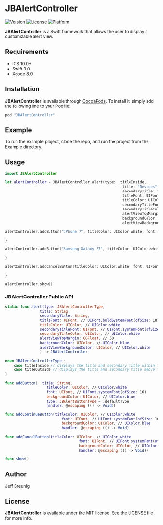 # JBAlertController

[![Version](https://img.shields.io/cocoapods/v/JBAlertController.svg?style=flat)](http://cocoapods.org/pods/JBAlertController)
[![License](https://img.shields.io/cocoapods/l/JBAlertController.svg?style=flat)](http://cocoapods.org/pods/JBAlertController)
[![Platform](https://img.shields.io/cocoapods/p/JBAlertController.svg?style=flat)](http://cocoapods.org/pods/JBAlertController)

**JBAlertController** is a Swift framework that allows the user to display a customizable alert view.

## Requirements

- iOS 10.0+
- Swift 3.0
- Xcode 8.0

## Installation

**JBAlertController** is available through [CocoaPods](http://cocoapods.org). To install
it, simply add the following line to your Podfile:

```ruby
pod "JBAlertController"
```

## Example

To run the example project, clone the repo, and run the project from the Example directory.

## Usage

```swift
import JBAlertController

let alertController = JBAlertController.alert(type: .titleInside,
                                                      title: "Devices",
                                                      secondaryTitle: "Select a device",
                                                      titleFont: UIFont.boldSystemFont(ofSize: 18),
                                                      titleColor: UIColor.black,
                                                      secondaryTitleFont: UIFont.systemFont(ofSize: 16),
                                                      secondaryTitleColor: UIColor.black,
                                                      alertViewTopMargin: 80,
                                                      backgroundColor: UIColor.blue,
                                                      alertViewBackgroundColor: UIColor.white)

alertController.addButton("iPhone 7", titleColor: UIColor.white, font: UIFont.systemFont(ofSize: 16), backgroundColor: UIColor.blue) {

}

alertController.addButton("Samsung Galaxy S7", titleColor: UIColor.white, font: UIFont.systemFont(ofSize: 16), backgroundColor: UIColor.blue) {

}

alertController.addCancelButton(titleColor: UIColor.white, font: UIFont.systemFont(ofSize: 16), backgroundColor: UIColor.red) {

}

alertController.show()

```

### JBAlertController Public API                                              

```swift
static func alert(type: JBAlertControllerType,
                title: String,
                secondaryTitle: String,
                titleFont: UIFont, // UIFont.boldSystemFont(ofSize: 18)
                titleColor: UIColor, // UIColor.white
                secondaryTitleFont: UIFont, // UIFont.systemFont(ofSize: 16)
                secondaryTitleColor: UIColor, // UIColor.white
                alertViewTopMargin: CGFloat, // 50
                backgroundColor: UIColor, // UIColor.blue
                alertViewBackgroundColor: UIColor, // UIColor.white
       			) -> JBAlertController   

enum JBAlertControllerType {
    case titleInside // displays the title and secondary title within the alert view
    case titleOutside // displays the title and secondary title above the alert view
} 

func addButton(_ title: String,
                   titleColor: UIColor, // UIColor.white
                   font: UIFont, // UIFont.systemFont(ofSize: 16)
                   backgroundColor: UIColor, // UIColor.blue
                   type: JBAlertButtonType = .defaultType,
                   handler: @escaping (() -> Void))

func addContinueButton(titleColor: UIColor, // UIColor.white
                          font: UIFont, // UIFont.systemFont(ofSize: 16)
                          backgroundColor: UIColor, // UIColor.blue
                          handler: @escaping (() -> Void))

func addCancelButton(titleColor: UIColor, // UIColor.white
                                  font: UIFont, // UIFont.systemFont(ofSize: 16)
                                  backgroundColor: UIColor, // UIColor.blue
                                  handler: @escaping (() -> Void))

func show()

```

## Author

Jeff Breunig

## License

**JBAlertController** is available under the MIT license. See the LICENSE file for more info.